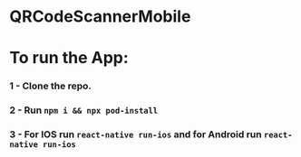 # QRCodeScannerMobile

# To run the App:

### 1 - Clone the repo.

### 2 - Run `npm i && npx pod-install`

### 3 - For IOS run `react-native run-ios` and for Android run `react-native run-ios`
